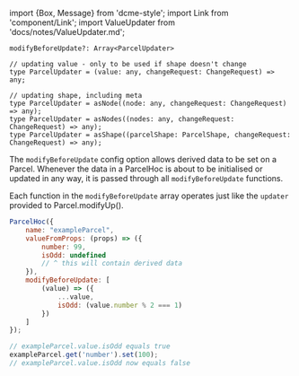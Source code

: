 import {Box, Message} from 'dcme-style';
import Link from 'component/Link';
import ValueUpdater from 'docs/notes/ValueUpdater.md';

```flow
modifyBeforeUpdate?: Array<ParcelUpdater>

// updating value - only to be used if shape doesn't change
type ParcelUpdater = (value: any, changeRequest: ChangeRequest) => any;

// updating shape, including meta
type ParcelUpdater = asNode((node: any, changeRequest: ChangeRequest) => any);
type ParcelUpdater = asNodes((nodes: any, changeRequest: ChangeRequest) => any);
type ParcelUpdater = asShape((parcelShape: ParcelShape, changeRequest: ChangeRequest) => any);
```

The `modifyBeforeUpdate` config option allows derived data to be set on a Parcel.
Whenever the data in a ParcelHoc is about to be initialised or updated in any way, it is passed through all `modifyBeforeUpdate` functions.

Each function in the `modifyBeforeUpdate` array operates just like the `updater` provided to <Link to="/api/Parcel#modifyUp">Parcel.modifyUp()</Link>.

```js
ParcelHoc({
    name: "exampleParcel",
    valueFromProps: (props) => ({
        number: 99,
        isOdd: undefined
        // ^ this will contain derived data
    }),
    modifyBeforeUpdate: [
        (value) => ({
            ...value,
            isOdd: (value.number % 2 === 1)
        })
    ]
});

// exampleParcel.value.isOdd equals true
exampleParcel.get('number').set(100);
// exampleParcel.value.isOdd now equals false
```

<ValueUpdater />
